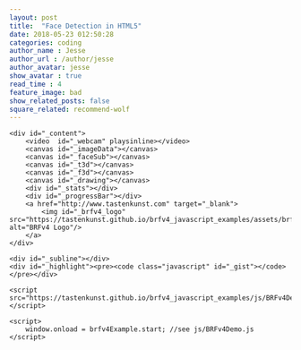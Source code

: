 ```yaml
---
layout: post
title:  "Face Detection in HTML5"
date: 2018-05-23 012:50:28
categories: coding
author_name : Jesse
author_url : /author/jesse
author_avatar: jesse
show_avatar : true
read_time : 4
feature_image: bad
show_related_posts: false
square_related: recommend-wolf
---
```

<link rel="stylesheet" type="text/css" href="https://tastenkunst.github.io/brfv4_javascript_examples/css/brfv4_examples_theme.css">
<body>
  <div id="_wrapper">

  	<div id="_content">
  		<video  id="_webcam" playsinline></video>
  		<canvas id="_imageData"></canvas>
  		<canvas id="_faceSub"></canvas>
  		<canvas id="_t3d"></canvas>
  		<canvas id="_f3d"></canvas>
  		<canvas id="_drawing"></canvas>
  		<div id="_stats"></div>
  		<div id="_progressBar"></div>
  		<a href="http://www.tastenkunst.com" target="_blank">
  			<img id="_brfv4_logo" src="https://tastenkunst.github.io/brfv4_javascript_examples/assets/brfv4_logo.png" alt="BRFv4 Logo"/>
  		</a>
  	</div>

  	<div id="_subline"></div>
  	<div id="_highlight"><pre><code class="javascript" id="_gist"></code></pre></div>
  </div>

  <div id="_settingsRight"></div>
  </body>

  <script src="https://tastenkunst.github.io/brfv4_javascript_examples/js/libs/createjs/preloadjs.min.js"></script>
  	<script src="https://tastenkunst.github.io/brfv4_javascript_examples/js/BRFv4Demo.js"></script>

  	<script>
  		window.onload = brfv4Example.start; //see js/BRFv4Demo.js
  	</script>

